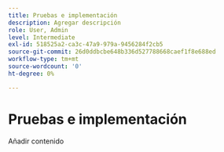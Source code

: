 ```yaml
---
title: Pruebas e implementación
description: Agregar descripción
role: User, Admin
level: Intermediate
exl-id: 518525a2-ca3c-47a9-979a-9456284f2cb5
source-git-commit: 26d0ddbcbe648b336d527788668caef1f8e688ed
workflow-type: tm+mt
source-wordcount: '0'
ht-degree: 0%

---
```


# Pruebas e implementación

Añadir contenido

